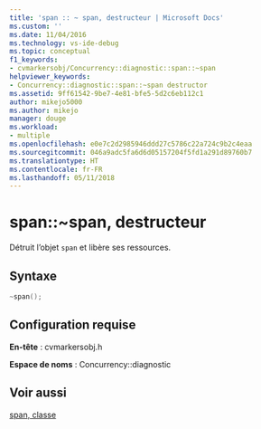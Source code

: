 ```yaml
---
title: 'span :: ~ span, destructeur | Microsoft Docs'
ms.custom: ''
ms.date: 11/04/2016
ms.technology: vs-ide-debug
ms.topic: conceptual
f1_keywords:
- cvmarkersobj/Concurrency::diagnostic::span::~span
helpviewer_keywords:
- Concurrency::diagnostic::span::~span destructor
ms.assetid: 9ff61542-9be7-4e81-bfe5-5d2c6eb112c1
author: mikejo5000
ms.author: mikejo
manager: douge
ms.workload:
- multiple
ms.openlocfilehash: e0e7c2d2985946ddd27c5786c22a724c9b2c4eaa
ms.sourcegitcommit: 046a9adc5fa6d6d05157204f5fd1a291d89760b7
ms.translationtype: HT
ms.contentlocale: fr-FR
ms.lasthandoff: 05/11/2018
---
```

# <a name="spanspan-destructor"></a>span::~span, destructeur
Détruit l’objet `span` et libère ses ressources.  
  
## <a name="syntax"></a>Syntaxe  
  
```cpp  
~span();  
```  
  
## <a name="requirements"></a>Configuration requise  
 **En-tête** : cvmarkersobj.h  
  
 **Espace de noms** : Concurrency::diagnostic
 
 ## <a name="see-also"></a>Voir aussi
 [span, classe](../profiling/span-class.md)